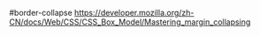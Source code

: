 #border-collapse
https://developer.mozilla.org/zh-CN/docs/Web/CSS/CSS_Box_Model/Mastering_margin_collapsing

